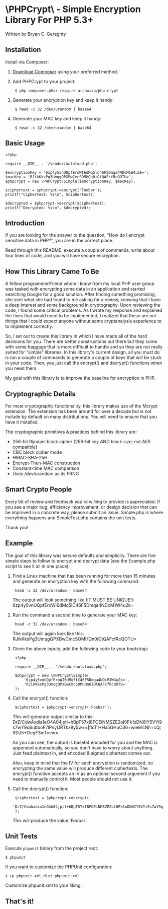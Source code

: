# \PHPCrypt\ - Simple Encryption Library For PHP 5.3+

Written by Bryan C. Geraghty

## Installation

Install via Composer:

1. [Download Composer](http://getcomposer.org/download/) using your preferred method.
2. Add PHPCrypt to your project:

        $ php composer.phar require archwisp/php-crypt

3. Generate your encryption key and keep it handy:

        $ head -c 32 /dev/urandom | base64

4. Generate your MAC key and keep it handy:

        $ head -c 32 /dev/urandom | base64

## Basic Usage

    <?php

    require __DIR__ . '/vendor/autoload.php';

    $encryptionKey = '6zp4y5vnUQpfEroWI6dMq5lC46F5Dmqa4NDcM1W4u2k=';
    $macKey = 'RJikKksPg3UmqgQPXBwCmcSOMHQn0iOtQAFcfRcQOTU=';
    $phpcrypt = new \PHPCrypt\Simple($encryptionKey, $macKey);

    $ciphertext = $phpcrypt->encrypt('Foobar');
    printf("Ciphertext: %s\n", $ciphertext);

    $decrypted = $phpcrypt->decrypt($ciphertext);
    printf("Decrypted: %s\n", $decrypted);

## Introduction

If you are looking for the answer to the question, "How do I encrypt
sensitive data in PHP?", you are in the correct place.

Read through this README, execute a couple of commands, write about four 
lines of code, and you will have secure encryption.

## How This Library Came To Be

A fellow programmer/friend whom I know from my local PHP user group was
tasked with encrypting some data in an application and started searching
Google for a good solution. After finding something promising, she sent
what she had found to me asking for a review, knowing that I have a deep
interest and some background in cryptography. Upon reviewing the code, I
found some critical problems. As I wrote my response and explained the
fixes that would need to be implemented, I realized that these are not
things that I could expect anyone without some cryptanalysis experience to
to implement correctly.

So, I set out to create this library in which I have made all of the hard
decisions for you. There are better constructions out there but they come
with some baggage that is more difficult to handle and so they are not
really suited for "simple" libraries. In this library's current design,
all you must do is run a couple of commands to generate a couple of keys
that will be stuck in your code. Then, you just call the encrypt() and
decrypt() functions when you need them.

My goal with this library is to improve the baseline for encryption in PHP.

## Cryptographic Details

For most cryptographic functionality, this library makes use of the Mcrypt
extension. The extension has been around for over a decade but is not
include by default on many distributions. You will need to ensure that you
have it installed.

The cryptographic primitives & practices behind this library are:

* 256-bit Rijndael block cipher (256-bit key AND block size; not AES compatible)
* CBC block cipher mode
* HMAC-SHA-256
* Encrypt-Then-MAC construction
* Constant-time MAC comparison
* Uses /dev/urandom as its PRNG

## Smart Crypto People

Every bit of review and feedback you're willing to provide is appreciated.
If you see a major bug, efficiency improvement, or design decision that can 
be improved in a concrete way, please submit an issue. Simple.php is where
everything happens and SimpleTest.php contains the unit tests.

Thank you!

## Example

The goal of this library was secure defaults and simplicity. There are
five simple steps to follow to encrypt and decrypt data (see the
Example.php script to see it all in one place):

1. Find a Linux machine that has been running for more than 15 minutes and
generate an encryption key with the following command:

        head -c 32 /dev/urandom | base64

    The output will look something like (IT MUST BE UNIQUE!):  
    6zp4y5vnUQpfEroWI6dMq5lC46F5Dmqa4NDcM1W4u2k=

2. Run the command a second time to generate your MAC key:

        head -c 32 /dev/urandom | base64

    The output will again look like this:  
    RJikKksPg3UmqgQPXBwCmcSOMHQn0iOtQAFcfRcQOTU=

3. Given the above inputs, add the following code to your bootstrap:

        <?php

        require __DIR__ . '/vendor/autoload.php';

        $phpcrypt = new \PHPCrypt\Simple(
            '6zp4y5vnUQpfEroWI6dMq5lC46F5Dmqa4NDcM1W4u2k=',
            'RJikKksPg3UmqgQPXBwCmcSOMHQn0iOtQAFcfRcQOTU='
        );

4. Call the encrypt() function:

        $ciphertext = $phpcrypt->encrypt('Foobar');

    This will generate output similar to this:  
    DrZ/CdwAxdia1eO4A04jptl+hBpT57xI8FOEiNMSZE2ol0Pk1xDN6IY5VYi9s7wY9q6ubboF7lPnyQRTkx8y5w==|floT1+Ha5GHuO36+wie9rcNh+cQjRDJ5+OegF3mToew=

    As you can see, the output is base64 encoded for you and the MAC is
    appended automatically, so you don't have to worry about anything.
    Just feed plaintext in, and encoded & signed ciphertext comes out.

    Also, keep in mind that the IV for each encryption is randomized, so
    encrypting the same value will produce different ciphertexts. The
    encrypt() function accepts an IV as an optional second argument if you
    need to manually control it. Most people should not use it.

5. Call the decrypt() function:

        $ciphertext = $phpcrypt->decrypt(
            'DrZ/CdwAxdia1eO4A04jptl+hBpT57xI8FOEiNMSZE2ol0Pk1xDN6IY5VYi9s7wY9q6ubboF7lPnyQRTkx8y5w==|floT1+Ha5GHuO36+wie9rcNh+cQjRDJ5+OegF3mToew='
        );

    This will produce the value 'Foobar'.

## Unit Tests

Execute `phpunit` binary from the project root:

    $ phpunit

If you want to customize the PHPUnit configuration:

    $ cp phpunit.xml.dist phpunit.xml

Customize phpunit.xml to your liking.

## That's it!
